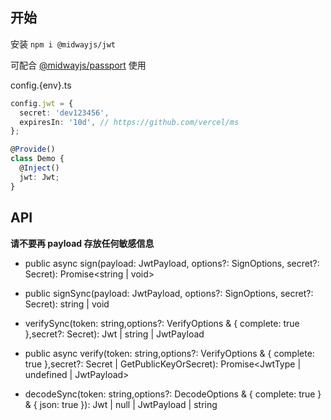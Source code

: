 ## 开始

安装 `npm i @midwayjs/jwt `

可配合 [@midwayjs/passport](https://github.com/Nawbc/megumin-mgmt/tree/master/packages/midway-passport) 使用

config.{env}.ts

```ts
config.jwt = {
  secret: 'dev123456',
  expiresIn: '10d', // https://github.com/vercel/ms
};
```

```ts
@Provide()
class Demo {
  @Inject()
  jwt: Jwt;
}
```

## API

**请不要再 payload 存放任何敏感信息**

- public async sign(payload: JwtPayload, options?: SignOptions, secret?: Secret): Promise<string | void>
- public signSync(payload: JwtPayload, options?: SignOptions, secret?: Secret): string | void

- verifySync(token: string,options?: VerifyOptions & { complete: true },secret?: Secret): Jwt | string | JwtPayload
- public async verify(token: string,options?: VerifyOptions & { complete: true },secret?: Secret | GetPublicKeyOrSecret): Promise<JwtType | undefined | JwtPayload>

- decodeSync(token: string,options?: DecodeOptions & { complete: true } & { json: true }): Jwt | null | JwtPayload | string
